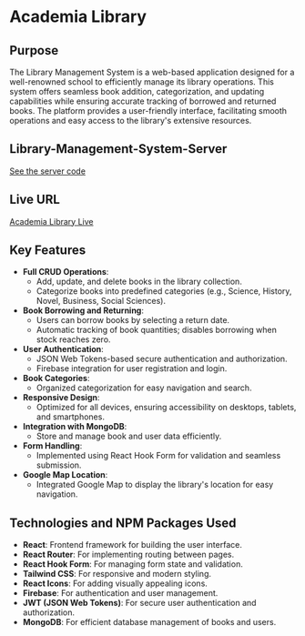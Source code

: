 # Academia Library

## Purpose
The Library Management System is a web-based application designed for a well-renowned school to efficiently manage its library operations. This system offers seamless book addition, categorization, and updating capabilities while ensuring accurate tracking of borrowed and returned books. The platform provides a user-friendly interface, facilitating smooth operations and easy access to the library's extensive resources.

## Library-Management-System-Server
[See the server code](https://github.com/MuhammadNazmusSakib/Library-Management-System-Server)

## Live URL
[Academia Library Live](https://library-management-syste-133af.web.app/)

## Key Features
- **Full CRUD Operations**: 
  - Add, update, and delete books in the library collection.
  - Categorize books into predefined categories (e.g., Science, History, Novel, Business, Social Sciences).
- **Book Borrowing and Returning**: 
  - Users can borrow books by selecting a return date.
  - Automatic tracking of book quantities; disables borrowing when stock reaches zero.
- **User Authentication**:
  - JSON Web Tokens-based secure authentication and authorization.
  - Firebase integration for user registration and login.
- **Book Categories**: 
  - Organized categorization for easy navigation and search.
- **Responsive Design**: 
  - Optimized for all devices, ensuring accessibility on desktops, tablets, and smartphones.
- **Integration with MongoDB**:
  - Store and manage book and user data efficiently.
- **Form Handling**:
  - Implemented using React Hook Form for validation and seamless submission.
- **Google Map Location**:
  - Integrated Google Map to display the library's location for easy navigation.

## Technologies and NPM Packages Used
- **React**: Frontend framework for building the user interface.
- **React Router**: For implementing routing between pages.
- **React Hook Form**: For managing form state and validation.
- **Tailwind CSS**: For responsive and modern styling.
- **React Icons**: For adding visually appealing icons.
- **Firebase**: For authentication and user management.
- **JWT (JSON Web Tokens)**: For secure user authentication and authorization.
- **MongoDB**: For efficient database management of books and users.

